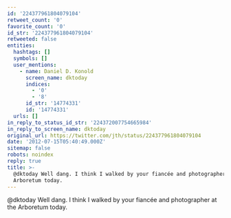 ```yaml
---
id: '224377961804079104'
retweet_count: '0'
favorite_count: '0'
id_str: '224377961804079104'
retweeted: false
entities:
  hashtags: []
  symbols: []
  user_mentions:
    - name: Daniel D. Konold
      screen_name: dktoday
      indices:
        - '0'
        - '8'
      id_str: '14774331'
      id: '14774331'
  urls: []
in_reply_to_status_id_str: '224372007754665984'
in_reply_to_screen_name: dktoday
original_url: https://twitter.com/jth/status/224377961804079104
date: '2012-07-15T05:40:49.000Z'
sitemap: false
robots: noindex
reply: true
title: >-
  @dktoday Well dang. I think I walked by your fiancée and photographer at the
  Arboretum today.
---
```


@dktoday Well dang. I think I walked by your fiancée and photographer at the Arboretum today.